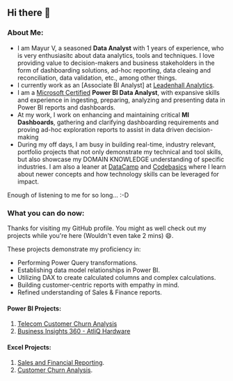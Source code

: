 ## Hi there 👋
### About Me:
- I am Mayur V, a seasoned **Data Analyst** with 1 years of experience, who is very enthusiasitc about data analytics, tools and techniques. I love providing value to decision-makers and business stakeholders in the form of dashboarding solutions, ad-hoc reporting, data cleaing and reconciliation, data validation, etc., among other things.
- I currently work as an [Associate BI Analyst] at [Leadenhall Analytics](https://uk.linkedin.com/company/leadenhallanalytics).
- I am a [Microsoft Certified](https://learn.microsoft.com/api/credentials/share/en-us/MayurV19/961493AE734B5BEF?sharingId=8EC6BA7852B248D) **Power BI Data Analyst**, with expansive skills and experience in ingesting, preparing, analyzing and presenting data in Power BI reports and dashboards.
- At my work, I work on enhancing and maintaining critical **MI Dashboards**, gathering and clarifying dashboarding requirements and proving ad-hoc exploration reports to assist in data driven decision-making 
- During my off days, I am busy in building real-time, industry relevant, portfolio projects that not only demonstrate my technical and tool skills, but also showcase my DOMAIN KNOWLEDGE understanding of specific industries. I am also a leaner at [DataCamp](https://www.datacamp.com) and [Codebasics](https://codebasics.io/) where I learn about newer concepts and how technology skills can be leveraged for impact.

Enough of listening to me for so long... :-D
### What you can do now:
Thanks for visiting my GitHub profile. You might as well check out my projects while you're here (Wouldn't even take 2 mins) 😄.

These projects demonstrate my proficiency in:
- Performing Power Query transformations.
- Establishing data model relationships in Power BI.
- Utilizing DAX to create calculated columns and complex calculations.
- Building customer-centric reports with empathy in mind.
- Refined understanding of Sales & Finance reports.

#### Power BI Projects:
1. [Telecom Customer Churn Analysis](https://github.com/MayurV19/Power-BI-Projects/tree/1d8ba05c5aa6513c001a34177eee190c812e3444/Telecom%20Customer%20Churn%20Analysis)
2. [Business Insights 360 - AtliQ Hardware](https://github.com/MayurV19/Power-BI-Projects/tree/1d8ba05c5aa6513c001a34177eee190c812e3444/Business%20Insights%20360%20-%20AtliQ%20Hardware)


#### Excel Projects:
1. [Sales and Financial Reporting](https://github.com/MayurV19/Excel-Projects/tree/c71b6afa50122b571334ea8c0881ecfb60f0215b/Sales%20and%20Financial%20Reporting).
2. [Customer Churn Analysis](https://github.com/MayurV19/Excel-Projects/tree/c71b6afa50122b571334ea8c0881ecfb60f0215b/Customer%20Churn%20Analysis).



<!--
**MayurV19/MayurV19** is a ✨ _special_ ✨ repository because its `README.md` (this file) appears on your GitHub profile.

Here are some ideas to get you started:

- 🔭 I’m currently working on ...
- 🌱 I’m currently learning ...
- 👯 I’m looking to collaborate on ...
- 🤔 I’m looking for help with ...
- 💬 Ask me about ...
- 📫 How to reach me: ...
- 😄 Pronouns: ...
- ⚡ Fun fact: ...
-->
